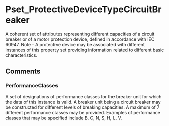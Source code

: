 # Pset_ProtectiveDeviceTypeCircuitBreaker

A coherent set of attributes representing different capacities of a circuit breaker or of a motor protection device, defined in accordance with IEC 60947. Note - A protective device may be associated with different instances of this property set providing information related to different basic characteristics.


## Comments

### PerformanceClasses

A set of designations of performance classes for the breaker unit for which the data of this instance is valid. A breaker unit being a circuit breaker may be
constructed for different levels of breaking capacities. A maximum of 7 different
performance classes may be provided. Examples of performance classes that may be specified include B, C, N, S, H, L, V.

